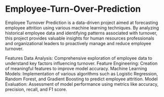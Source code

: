 # Employee-Turn-Over-Prediction
Employee Turnover Prediction is a data-driven project aimed at forecasting employee attrition using various machine learning techniques. By analyzing historical employee data and identifying patterns associated with turnover, this project provides valuable insights for human resources professionals and organizational leaders to proactively manage and reduce employee turnover.

Features
Data Analysis: Comprehensive exploration of employee data to understand key factors influencing turnover.
Feature Engineering: Creation of meaningful features to improve model accuracy.
Machine Learning Models: Implementation of various algorithms such as Logistic Regression, Random Forest, and Gradient Boosting to predict employee attrition.
Model Evaluation: Assessment of model performance using metrics like accuracy, precision, recall, and F1 score.
